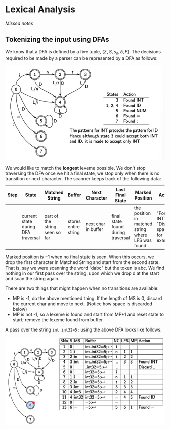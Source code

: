 # Lexical Analysis



*Missed notes*



## Tokenizing the input using DFAs

We know that a DFA is defined by a five tuple, $(\Sigma,S,s_o,\delta,F)$. The decisions required to be made by a parser can be represented by a DFA as follows:

![image-20220121054057906](../../../assets/images/typora/image-20220121054057906.png)

We would like to match the **longest** lexeme possible. We don't stop traversing the DFA once we hit a final state, we stop only when there is no transition or next character. The scanner keeps track of the following data:

| Step | State                              | Matched String                 | Buffer               | Next Character      | Last Final State                   | Marked Position                                    | Action                                   |
| ---- | ---------------------------------- | ------------------------------ | -------------------- | ------------------- | ---------------------------------- | -------------------------------------------------- | ---------------------------------------- |
|      | current state during DFA traversal | part of the string seen so far | stores entire string | next char in buffer | final state found during traversal | the position in matched string where LFS was found | "Found INT", "Discard space" for example |

Marked position is $-1$ when no final state is seen. When this occurs, we drop the first character in Matched String and start from the second state. That is, say we were scanning the word $\text{``dabc"}$ but the token is $\text{abc}$. We find nothing in our first pass over the string, upon which we drop $\text{d}$ at the start and scan the string again.

There are two things that might happen when no transitions are available:

- MP is -1, do the above mentioned thing. If the length of MS is 0, discard the current char and move to next. (Notice how space is discarded below)
- MP is not -1, so a lexeme is found and start from MP+1 and reset state to start; remove the lexeme found from buffer

A pass over the string `int int32=5;` using the above DFA looks like follows:

![image-20220121060037909](../../../assets/images/typora/image-20220121060037909.png)



&nbsp;